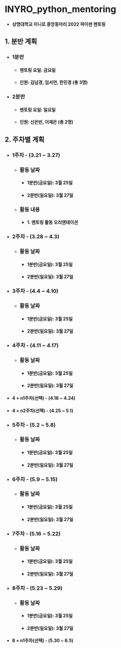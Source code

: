 # INYRO_python_mentoring
* #### 상명대학교 이니로 중앙동아리 2022 파이썬 멘토링

## 1. 분반 계획
* ### 1분반
    - #### 멘토링 요일: 금요일
    - #### 인원: 김남경, 임서연, 한민경 (총 3명)

* ### 2분반
    - #### 멘토링 요일: 일요일
    - #### 인원: 신은빈, 이재은 (총 2명)

## 2. 주차별 계획
* ### 1주차 - (3.21 ~ 3.27)
    - ### 활동 날짜
        + #### 1분반(금요일): 3월 25일
        + #### 2분반(일요일): 3월 27일
    - ### 활동 내용
        + #### 1. 멘토링 활동 오리엔테이션
* ### 2주차 - (3.28 ~ 4.3)
    - ### 활동 날짜
        + #### 1분반(금요일): 3월 25일
        + #### 2분반(일요일): 3월 27일
* ### 3주차 - (4.4 ~ 4.10)
    - ### 활동 날짜
        + #### 1분반(금요일): 3월 25일
        + #### 2분반(일요일): 3월 27일
* ### 4주차 - (4.11 ~ 4.17)
    - ### 활동 날짜
        + #### 1분반(금요일): 3월 25일
        + #### 2분반(일요일): 3월 27일
- #### 4 + n1주차(선택) - (4.18 ~ 4.24)
- #### 4 + n2주차(선택) - (4.25 ~ 5.1)
* ### 5주차 - (5.2 ~ 5.8)
    - ### 활동 날짜
        + #### 1분반(금요일): 3월 25일
        + #### 2분반(일요일): 3월 27일
* ### 6주차 - (5.9 ~ 5.15)
    - ### 활동 날짜
        + #### 1분반(금요일): 3월 25일
        + #### 2분반(일요일): 3월 27일
* ### 7주차 - (5.16 ~ 5.22)
    - ### 활동 날짜
        + #### 1분반(금요일): 3월 25일
        + #### 2분반(일요일): 3월 27일
* ### 8주차 - (5.23 ~ 5.29)
    - ### 활동 날짜
        + #### 1분반(금요일): 3월 25일
        + #### 2분반(일요일): 3월 27일

- #### 8 + n1주차(선택) - (5.30 ~ 6.5)
